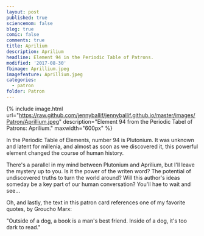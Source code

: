 ```yaml
---
layout: post
published: true
sciencemom: false
blog: true
comic: false
comments: true
title: Aprilium
description: Aprilium
headline: Element 94 in the Periodic Table of Patrons.
modified: '2017-08-30'
fbimage: Aprillium.jpeg
imagefeature: Aprillium.jpeg
categories:
  - patron
folder: Patron
---
```

{% include image.html url="https://raw.github.com/jennyballif/jennyballif.github.io/master/images/Patron/Aprillium.jpeg" description="Element 94 from the Periodic Tabel of Patrons: Aprilium." maxwidth="600px" %}

In the Periodic Table of Elements, number 94 is Plutonium. It was unknown and latent for millenia, and almost as soon as we discovered it, this powerful element changed the course of human history.

There's a parallel in my mind between Plutonium and Aprilium, but I'll leave the mystery up to you. Is it the power of the writen word? The potential of undiscovered truths to turn the world around? Will this author's ideas someday be a key part of our human conversation? You'll hae to wait and see...

Oh, and lastly, the text in this patron card references one of my favorite quotes, by Groucho Marx:

"Outside of a dog, a book is a man's best friend. Inside of a dog, it's too dark to read."
